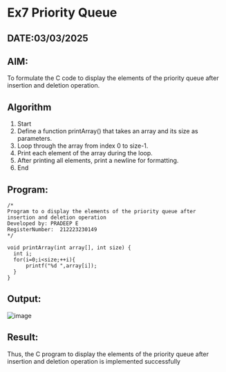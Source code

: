 # Ex7 Priority Queue
## DATE:03/03/2025
## AIM:
To formulate the C code to display the elements of the priority queue after insertion and deletion operation.

## Algorithm
1. Start 
2. Define a function printArray() that takes an array and its size as parameters. 
3. Loop through the array from index 0 to size-1. 
4. Print each element of the array during the loop. 
5. After printing all elements, print a newline for formatting. 
6. End 

## Program:
```
/*
Program to o display the elements of the priority queue after insertion and deletion operation
Developed by: PRADEEP E
RegisterNumber:  212223230149
*/
```
```
void printArray(int array[], int size) {
  int i;
  for(i=0;i<size;++i){
      printf("%d ",array[i]);
  }
}
```
## Output:
![image](https://github.com/user-attachments/assets/462e3286-3c37-4152-a1ee-f07d1d6a4bf1)



## Result:
Thus, the C program to display the elements of the priority queue after insertion and deletion operation is implemented successfully
